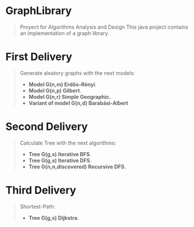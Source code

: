 # GraphLibrary
>Proyect for Algorithms Analysis and Design
>This java project contains an implementation of a graph library.
#  First Delivery 
> Generate aleatory graphs with the next models:
> * **Model G(n,m) Erdős–Rényi**.
> * **Model G(n,p) Gilbert**.
> * **Model G(n,r) Simple Geographic.**
> * **Variant of model G(n,d) Barabási-Albert**
#  Second Delivery 
> Calculate Tree with the next algorithms:
> * **Tree G(g,s)  Iterative BFS**.
> * **Tree G(g,s)  Iterative DFS**.
> * **Tree G(n,n,discovered) Recursive DFS.**
#  Third Delivery 
> Shortest-Path:
> * **Tree G(g,s) Dijkstra**.
